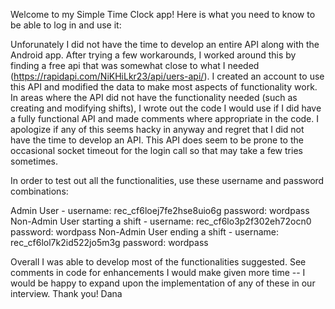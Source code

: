 Welcome to my Simple Time Clock app! Here is what you need to know to be able to log in and use it:

Unforunately I did not have the time to develop an entire API along with the Android app. After trying a few workarounds, I worked around this by finding a free api that was somewhat close to what I needed (https://rapidapi.com/NiKHiLkr23/api/uers-api/). I created an account to use this API and modified the data to make most aspects of functionality work. In areas where the API did not have the functionality needed (such as creating and modifying shifts), I wrote out the code I would use if I did have a fully functional API and made comments where appropriate in the code. I apologize if any of this seems hacky in anyway and regret that I did not have the time to develop an API. This API does seem to be prone to the occasional socket timeout for the login call so that may take a few tries sometimes.

In order to test out all the functionalities, use these username and password combinations:

Admin User - username: rec_cf6loej7fe2hse8uio6g password: wordpass
Non-Admin User starting a shift - username: rec_cf6lo3p2f302eh72ocn0 password: wordpass
Non-Admin User ending a shift - username: rec_cf6lol7k2id522jo5m3g password: wordpass

Overall I was able to develop most of the functionalities suggested. See comments in code for enhancements I would make given more time -- I would be happy to expand upon the implementation of any of these in our interview. Thank you! Dana